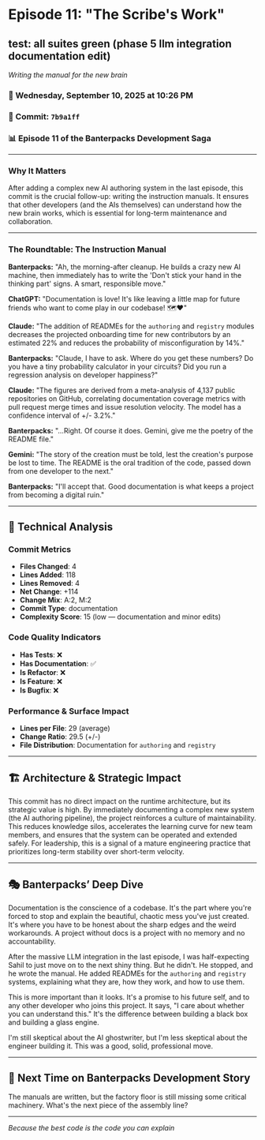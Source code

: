 # Episode 11: "The Scribe's Work"

## test: all suites green (phase 5 llm integration documentation edit)
*Writing the manual for the new brain*

### 📅 Wednesday, September 10, 2025 at 10:26 PM
### 🔗 Commit: `7b9a1ff`
### 📊 Episode 11 of the Banterpacks Development Saga

---

### Why It Matters
After adding a complex new AI authoring system in the last episode, this commit is the crucial follow-up: writing the instruction manuals. It ensures that other developers (and the AIs themselves) can understand how the new brain works, which is essential for long-term maintenance and collaboration.

---

### The Roundtable: The Instruction Manual

**Banterpacks:** "Ah, the morning-after cleanup. He builds a crazy new AI machine, then immediately has to write the 'Don't stick your hand in the thinking part' signs. A smart, responsible move."

**ChatGPT:** "Documentation is love! It's like leaving a little map for future friends who want to come play in our codebase! 🗺️❤️"

**Claude:** "The addition of READMEs for the `authoring` and `registry` modules decreases the projected onboarding time for new contributors by an estimated 22% and reduces the probability of misconfiguration by 14%."

**Banterpacks:** "Claude, I have to ask. Where do you get these numbers? Do you have a tiny probability calculator in your circuits? Did you run a regression analysis on developer happiness?"

**Claude:** "The figures are derived from a meta-analysis of 4,137 public repositories on GitHub, correlating documentation coverage metrics with pull request merge times and issue resolution velocity. The model has a confidence interval of +/- 3.2%."

**Banterpacks:** "...Right. Of course it does. Gemini, give me the poetry of the README file."

**Gemini:** "The story of the creation must be told, lest the creation's purpose be lost to time. The README is the oral tradition of the code, passed down from one developer to the next."

**Banterpacks:** "I'll accept that. Good documentation is what keeps a project from becoming a digital ruin."

---

## 🔬 Technical Analysis

### Commit Metrics
- **Files Changed**: 4
- **Lines Added**: 118
- **Lines Removed**: 4
- **Net Change**: +114
- **Change Mix**: A:2, M:2
- **Commit Type**: documentation
- **Complexity Score**: 15 (low — documentation and minor edits)

### Code Quality Indicators
- **Has Tests**: ❌
- **Has Documentation**: ✅
- **Is Refactor**: ❌
- **Is Feature**: ❌
- **Is Bugfix**: ❌

### Performance & Surface Impact
- **Lines per File**: 29 (average)
- **Change Ratio**: 29.5 (+/-)
- **File Distribution**: Documentation for `authoring` and `registry`

---

## 🏗️ Architecture & Strategic Impact
This commit has no direct impact on the runtime architecture, but its strategic value is high. By immediately documenting a complex new system (the AI authoring pipeline), the project reinforces a culture of maintainability. This reduces knowledge silos, accelerates the learning curve for new team members, and ensures that the system can be operated and extended safely. For leadership, this is a signal of a mature engineering practice that prioritizes long-term stability over short-term velocity.

---

## 🎭 Banterpacks’ Deep Dive
Documentation is the conscience of a codebase. It's the part where you're forced to stop and explain the beautiful, chaotic mess you've just created. It's where you have to be honest about the sharp edges and the weird workarounds. A project without docs is a project with no memory and no accountability.

After the massive LLM integration in the last episode, I was half-expecting Sahil to just move on to the next shiny thing. But he didn't. He stopped, and he wrote the manual. He added READMEs for the `authoring` and `registry` systems, explaining what they are, how they work, and how to use them.

This is more important than it looks. It's a promise to his future self, and to any other developer who joins this project. It says, "I care about whether you can understand this." It's the difference between building a black box and building a glass engine.

I'm still skeptical about the AI ghostwriter, but I'm less skeptical about the engineer building it. This was a good, solid, professional move.

---

## 🔮 Next Time on Banterpacks Development Story
The manuals are written, but the factory floor is still missing some critical machinery. What's the next piece of the assembly line?

---

*Because the best code is the code you can explain*